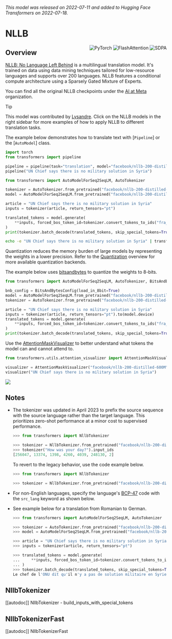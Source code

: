 <!--Copyright 2020 The HuggingFace Team. All rights reserved.

Licensed under the Apache License, Version 2.0 (the "License"); you may not use this file except in compliance with
the License. You may obtain a copy of the License at

http://www.apache.org/licenses/LICENSE-2.0

Unless required by applicable law or agreed to in writing, software distributed under the License is distributed on
an "AS IS" BASIS, WITHOUT WARRANTIES OR CONDITIONS OF ANY KIND, either express or implied. See the License for the
specific language governing permissions and limitations under the License.

⚠️ Note that this file is in Markdown but contain specific syntax for our doc-builder (similar to MDX) that may not be
rendered properly in your Markdown viewer.

-->
*This model was released on 2022-07-11 and added to Hugging Face Transformers on 2022-07-18.*

# NLLB

<div style="float: right;">
    <div class="flex flex-wrap space-x-1">
        <img alt="PyTorch" src="https://img.shields.io/badge/PyTorch-DE3412?style=flat&logo=pytorch&logoColor=white">
        <img alt="FlashAttention" src="https://img.shields.io/badge/%E2%9A%A1%EF%B8%8E%20FlashAttention-eae0c8?style=flat">
        <img alt="SDPA" src="https://img.shields.io/badge/SDPA-DE3412?style=flat&logo=pytorch&logoColor=white">
    </div>
</div>

## Overview

[NLLB: No Language Left Behind](https://huggingface.co/papers/2207.04672) is a multilingual translation model. It's trained on data using data mining techniques tailored for low-resource languages and supports over 200 languages. NLLB features a conditional compute architecture using a Sparsely Gated Mixture of Experts.


You can find all the original NLLB checkpoints under the [AI at Meta](https://huggingface.co/facebook/models?search=nllb) organization.

> [!TIP]
> This model was contributed by [Lysandre](https://huggingface.co/lysandre).
> Click on the NLLB models in the right sidebar for more examples of how to apply NLLB to different translation tasks.

The example below demonstrates how to translate text with [`Pipeline`] or the [`AutoModel`] class.

<hfoptions id="usage">
<hfoption id="Pipeline">

```python
import torch
from transformers import pipeline

pipeline = pipeline(task="translation", model="facebook/nllb-200-distilled-600M", src_lang="eng_Latn", tgt_lang="fra_Latn", dtype=torch.float16, device=0)
pipeline("UN Chief says there is no military solution in Syria")
```

</hfoption>
<hfoption id="AutoModel">

```python
from transformers import AutoModelForSeq2SeqLM, AutoTokenizer

tokenizer = AutoTokenizer.from_pretrained("facebook/nllb-200-distilled-600M")
model = AutoModelForSeq2SeqLM.from_pretrained("facebook/nllb-200-distilled-600M", dtype="auto", attn_implementaiton="sdpa")

article = "UN Chief says there is no military solution in Syria"
inputs = tokenizer(article, return_tensors="pt")

translated_tokens = model.generate(
    **inputs, forced_bos_token_id=tokenizer.convert_tokens_to_ids("fra_Latn"), max_length=30
)
print(tokenizer.batch_decode(translated_tokens, skip_special_tokens=True)[0])
```

</hfoption>
<hfoption id="transformers CLI">

```bash
echo -e "UN Chief says there is no military solution in Syria" | transformers run --task "translation_en_to_fr" --model facebook/nllb-200-distilled-600M --device 0
```

</hfoption>
</hfoptions>

Quantization reduces the memory burden of large models by representing the weights in a lower precision. Refer to the [Quantization](../quantization/overview) overview for more available quantization backends.

The example below uses [bitsandbytes](../quantization/bitsandbytes) to quantize the weights to 8-bits.

```python
from transformers import AutoModelForSeq2SeqLM, AutoTokenizer, BitsAndBytesConfig

bnb_config = BitsAndBytesConfig(load_in_8bit=True)
model = AutoModelForSeq2SeqLM.from_pretrained("facebook/nllb-200-distilled-1.3B", quantization_config=bnb_config)
tokenizer = AutoTokenizer.from_pretrained("facebook/nllb-200-distilled-1.3B")

article = "UN Chief says there is no military solution in Syria"
inputs = tokenizer(article, return_tensors="pt").to(model.device)
translated_tokens = model.generate(
    **inputs, forced_bos_token_id=tokenizer.convert_tokens_to_ids("fra_Latn"), max_length=30,
)
print(tokenizer.batch_decode(translated_tokens, skip_special_tokens=True)[0])
```

Use the [AttentionMaskVisualizer](https://github.com/huggingface/transformers/blob/main/src/transformers/utils/attention_visualizer.py#L139) to better understand what tokens the model can and cannot attend to.

```python
from transformers.utils.attention_visualizer import AttentionMaskVisualizer

visualizer = AttentionMaskVisualizer("facebook/nllb-200-distilled-600M")
visualizer("UN Chief says there is no military solution in Syria")
```

<div class="flex justify-center">
    <img src="https://huggingface.co/datasets/huggingface/documentation-images/resolve/main/transformers/model_doc/NLLB-Attn-Mask.png"/>
</div>

## Notes

- The tokenizer was updated in April 2023 to prefix the source sequence with the source language rather than the target language. This prioritizes zero-shot performance at a minor cost to supervised performance.

   ```python
   >>> from transformers import NllbTokenizer

   >>> tokenizer = NllbTokenizer.from_pretrained("facebook/nllb-200-distilled-600M")
   >>> tokenizer("How was your day?").input_ids
   [256047, 13374, 1398, 4260, 4039, 248130, 2]
   ```

   To revert to the legacy behavior, use the code example below.

   ```python
   >>> from transformers import NllbTokenizer

   >>> tokenizer = NllbTokenizer.from_pretrained("facebook/nllb-200-distilled-600M", legacy_behaviour=True)
   ```

 - For non-English languages, specify the language's [BCP-47](https://github.com/facebookresearch/flores/blob/main/flores200/README.md#languages-in-flores-200) code with the `src_lang` keyword as shown below.

 - See example below for a translation from Romanian to German.
    ```python
    >>> from transformers import AutoModelForSeq2SeqLM, AutoTokenizer

    >>> tokenizer = AutoTokenizer.from_pretrained("facebook/nllb-200-distilled-600M")
    >>> model = AutoModelForSeq2SeqLM.from_pretrained("facebook/nllb-200-distilled-600M")

    >>> article = "UN Chief says there is no military solution in Syria"
    >>> inputs = tokenizer(article, return_tensors="pt")

    >>> translated_tokens = model.generate(
    ...     **inputs, forced_bos_token_id=tokenizer.convert_tokens_to_ids("fra_Latn"), max_length=30
    ... )
    >>> tokenizer.batch_decode(translated_tokens, skip_special_tokens=True)[0]
    Le chef de l'ONU dit qu'il n'y a pas de solution militaire en Syrie
    ```

## NllbTokenizer

[[autodoc]] NllbTokenizer
    - build_inputs_with_special_tokens

## NllbTokenizerFast

[[autodoc]] NllbTokenizerFast
